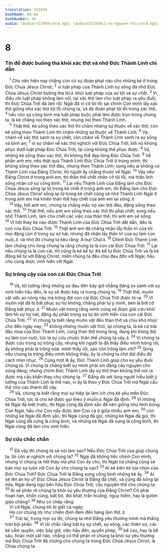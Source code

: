 ```yaml
---
translation: VI1934
bookName: Rô-ma 
bookNumber: 45
audio: \Audio\VI1934\ro\8.mp3; \Audio\VI1934\1-ms-nguyen-thi\ro\8.mp3; \Audio\VI1934\2-ms-david-dong\ro\8.mp3
---
```


<div class="title"><h1>8</h1><h3>Tín đồ được buông tha khỏi xác thịt và nhờ Đức Thánh Linh chỉ dẫn</h3></div>
<span class="verse ro_8_1"> <sup>1</sup> Cho nên hiện nay chẳng còn có sự đoán phạt nào cho những kẻ ở trong Đức Chúa Jêsus Christ; </span>
<span class="verse ro_8_2"><sup>2</sup> vì luật pháp của Thánh Linh sự sống đã nhờ Đức Chúa Jêsus Christ buông tha tôi<a data-toggle="tooltip" data-placement="bottom" title="Một số thủ bản ghi là bạn (ngôi thứ hai số ít), một số bản khác ghi làchúng ta">⚓</a> khỏi luật pháp của sự tội và sự chết. </span>
<span class="verse ro_8_3"><sup>3</sup> Vì điều chi luật pháp không làm nổi, tại xác thịt làm cho luật pháp ra yếu đuối, thì Đức Chúa Trời đã làm rồi: Ngài đã vì cớ tội lỗi sai chính Con mình lấy xác thịt giống như xác thịt tội lỗi chúng ta, và đã đoán phạt tội lỗi trong xác thịt, </span>
<span class="verse ro_8_4"><sup>4</sup> hầu cho sự công bình mà luật pháp buộc phải làm được trọn trong chúng ta, là kẻ chẳng noi theo xác thịt, nhưng noi theo Thánh Linh. <br/></span>
<span class="verse ro_8_5"> <sup>5</sup> Thật thế, kẻ sống theo xác thịt thì chăm những sự thuộc về xác thịt; còn kẻ sống theo Thánh Linh thì chăm những sự thuộc về Thánh Linh. </span>
<span class="verse ro_8_6"><sup>6</sup> Vả, chăm về xác thịt sanh ra sự chết, còn chăm về Thánh Linh sanh ra sự sống và bình an; </span>
<span class="verse ro_8_7"><sup>7</sup> vì sự chăm về xác thịt nghịch với Đức Chúa Trời, bởi nó không phục dưới luật pháp Đức Chúa Trời, lại cũng không thể phục được. </span>
<span class="verse ro_8_8"><sup>8</sup> Vả, những kẻ sống theo xác thịt, thì không thể đẹp lòng Đức Chúa Trời. </span>
<span class="verse ro_8_9"><sup>9</sup> Về phần anh em, nếu thật quả Thánh Linh Đức Chúa Trời ở trong mình, thì không sống theo xác thịt đâu, nhưng theo Thánh Linh; song nếu ai không có Thánh Linh của Đấng Christ, thì người ấy chẳng thuộc về Ngài. </span>
<span class="verse ro_8_10"><sup>10</sup> Vậy nếu Đấng Christ ở trong anh em, thì thân thể chết nhân cớ tội lỗi, mà thần linh sống nhân cớ sự công bình. </span>
<span class="verse ro_8_11"><sup>11</sup> Lại nếu Thánh Linh của Đấng làm cho Đức Chúa Jêsus sống lại từ trong kẻ chết ở trong anh em, thì Đấng làm cho Đức Chúa Jêsus Christ sống lại từ trong kẻ chết cũng sẽ nhờ Thánh Linh Ngài ở trong anh em mà khiến thân thể hay chết của anh em lại sống.<a data-toggle="tooltip" data-placement="bottom" title="1Co 3:16">⚓</a><br/></span>
<span class="verse ro_8_12"> <sup>12</sup> Vậy, hỡi anh em, chúng ta chẳng mắc nợ xác thịt đâu, đặng sống theo xác thịt. </span>
<span class="verse ro_8_13"><sup>13</sup> Thật thế, nếu anh em sống theo xác thịt thì phải chết; song nếu nhờ Thánh Linh, làm cho chết các việc của thân thể, thì anh em sẽ sống. </span>
<span class="verse ro_8_14"><sup>14</sup> Vì hết thảy kẻ nào được Thánh Linh của Đức Chúa Trời dắt dẫn, đều là con của Đức Chúa Trời. </span>
<span class="verse ro_8_15"><sup>15</sup> Thật anh em đã chẳng nhận lấy thần trí của tôi mọi đặng còn ở trong sự sợ hãi; nhưng đã nhận lấy thần trí của sự làm con nuôi,<a data-toggle="tooltip" data-placement="bottom" title="Ctd: quyền làm con. Người được nhận làm con có mọi quyền lợi giống như con đẻ">⚓</a> và nhờ đó chúng ta kêu rằng: A-ba! Cha!<a data-toggle="tooltip" data-placement="bottom" title="Ga 4:5-7][gt=Mac 14:36; Ga 4:6">⚓</a></span>
<span class="verse ro_8_16"><sup>16</sup> Chính Đức Thánh Linh làm chứng cho lòng chúng ta rằng chúng ta là con cái Đức Chúa Trời. </span>
<span class="verse ro_8_17"><sup>17</sup> Lại nếu chúng ta là con cái, thì cũng là kẻ kế tự: Kẻ kế tự Đức Chúa Trời và là kẻ đồng kế tự với Đấng Christ, miễn chúng ta đều chịu đau đớn với Ngài, hầu cho cũng được vinh hiển với Ngài. <br/></span>
<div class="title"><h3>Sự trông cậy của con cái Đức Chúa Trời</h3></div>
<span class="verse ro_8_18"> <sup>18</sup> Vả, tôi tưởng rằng những sự đau đớn bây giờ chẳng đáng so sánh với sự vinh hiển hầu đến, là sự sẽ được bày ra trong chúng ta. </span>
<span class="verse ro_8_19"><sup>19</sup> Thật thế, muôn vật ước ao nóng nảy mà trông đợi con cái Đức Chúa Trời được tỏ ra. </span>
<span class="verse ro_8_20"><sup>20</sup> Vì muôn vật đã bị bắt phục sự hư không, chẳng phải tự ý mình, bèn là bởi cớ Đấng bắt phục.<a data-toggle="tooltip" data-placement="bottom" title="Sa 3:17-19">⚓</a></span>
<span class="verse ro_8_21"><sup>21</sup> Muôn vật mong rằng mình cũng sẽ được giải cứu khỏi làm tôi sự hư nát, đặng dự phần trong sự tự do vinh hiển của con cái Đức Chúa Trời. </span>
<span class="verse ro_8_22"><sup>22</sup> Vì chúng ta biết rằng muôn vật đều than thở và chịu khó nhọc cho đến ngày nay; </span>
<span class="verse ro_8_23"><sup>23</sup> không những muôn vật thôi, lại chúng ta, là kẻ có trái đầu mùa của Đức Thánh Linh, cũng than thở trong lòng, đang khi trông đợi sự làm con nuôi, tức là sự cứu chuộc thân thể chúng ta vậy.<a data-toggle="tooltip" data-placement="bottom" title="2Co 5:2-4">⚓</a></span>
<span class="verse ro_8_24"><sup>24</sup> Vì chúng ta được cứu trong sự trông cậy, nhưng khi người ta đã thấy điều mình trông rồi, ấy không phải là trông nữa: mình thấy rồi, sao còn trông làm chi? </span>
<span class="verse ro_8_25"><sup>25</sup> Song nếu chúng ta trông điều mình không thấy, ấy là chúng ta chờ đợi điều đó cách nhịn nhục. </span>
<span class="verse ro_8_26"><sup>26</sup> Cũng một lẽ ấy, Đức Thánh Linh giúp cho sự yếu đuối chúng ta. Vì chúng ta chẳng biết sự mình phải xin đặng cầu nguyện cho xứng đáng; nhưng chính Đức Thánh Linh lấy sự thở than không thể nói ra được mà cầu khẩn thay cho chúng ta. </span>
<span class="verse ro_8_27"><sup>27</sup> Đấng dò xét lòng người hiểu biết ý tưởng của Thánh Linh là thể nào, vì ấy là theo ý Đức Chúa Trời mà Ngài cầu thế cho các thánh đồ vậy. <br/></span>
<span class="verse ro_8_28"> <sup>28</sup> Vả, chúng ta biết rằng mọi sự hiệp lại làm ích cho kẻ yêu mến Đức Chúa Trời, tức là cho kẻ được gọi theo ý muốn<a data-toggle="tooltip" data-placement="bottom" title="Nt: kế hoạch">⚓</a> Ngài đã định. </span>
<span class="verse ro_8_29"><sup>29</sup> Vì những kẻ Ngài đã biết trước, thì Ngài cũng đã định sẵn để nên giống như hình bóng Con Ngài, hầu cho Con nầy được làm Con cả ở giữa nhiều anh em; </span>
<span class="verse ro_8_30"><sup>30</sup> còn những kẻ Ngài đã định sẵn, thì Ngài cũng đã gọi, những kẻ Ngài đã gọi, thì Ngài cũng đã xưng là công bình, và những kẻ Ngài đã xưng là công bình, thì Ngài cũng đã làm cho vinh hiển. <br/></span>
<div class="title"><h3>Sự cứu chắc chắn</h3></div>
<span class="verse ro_8_31"> <sup>31</sup> Đã vậy thì chúng ta sẽ nói làm sao? Nếu Đức Chúa Trời vùa giúp chúng ta, thì còn ai nghịch với chúng ta? </span>
<span class="verse ro_8_32"><sup>32</sup> Ngài đã không tiếc chính Con mình, nhưng vì chúng ta hết thảy mà phó Con ấy cho, thì Ngài há chẳng cũng sẽ ban mọi sự luôn với Con ấy cho chúng ta sao? </span>
<span class="verse ro_8_33"><sup>33</sup> Ai sẽ kiện kẻ lựa chọn của Đức Chúa Trời? Đức Chúa Trời là Đấng xưng công bình những kẻ ấy. </span>
<span class="verse ro_8_34"><sup>34</sup> Ai sẽ lên án họ ư? Đức Chúa Jêsus Christ là Đấng đã chết, và cũng đã sống lại nữa, Ngài đang ngự bên hữu Đức Chúa Trời, cầu nguyện thế cho chúng ta. </span>
<span class="verse ro_8_35"><sup>35</sup> Ai sẽ phân rẽ chúng ta khỏi sự yêu thương của Đấng Christ? Có phải hoạn nạn, khốn cùng, bắt bớ, đói khát, trần truồng, nguy hiểm, hay là gươm giáo chăng? </span>
<span class="verse ro_8_36"><sup>36</sup> Như có chép rằng: <br/> Vì cớ Ngài, chúng tôi bị giết cả ngày; <br/> Họ coi chúng tôi như chiên định đem đến hàng làm thịt.<a data-toggle="tooltip" data-placement="bottom" title="Thi 44:22">⚓</a><br/></span>
<span class="verse ro_8_37"> <sup>37</sup> Trái lại, trong mọi sự đó, chúng ta nhờ Đấng yêu thương mình mà thắng hơn bội phần. </span>
<span class="verse ro_8_38"><sup>38</sup> Vì tôi chắc rằng bất kỳ sự chết, sự sống, các thiên sứ, các kẻ cầm quyền, việc bây giờ, việc hầu đến, quyền phép, </span>
<span class="verse ro_8_39"><sup>39</sup> bề cao, hay là bề sâu, hoặc một vật nào, chẳng có thể phân rẽ chúng ta khỏi sự yêu thương mà Đức Chúa Trời đã chứng cho chúng ta trong Đức Chúa Jêsus Christ, là Chúa chúng ta. <br/></span>
